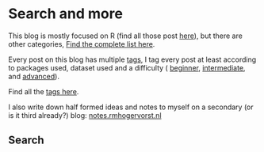 
# Search and more

This blog is mostly focused on R (find all those post  [here](/categories/r)), 
but there are other categories, [Find the complete list here](/categories).

Every post on this blog has multiple [tags](/tags/#), I tag every post at least according to
 packages used, dataset used and 
a difficulty ( [beginner](/difficulty/beginner/), [intermediate](/difficulty/intermediate/), 
and [advanced](/difficulty/advanced/)). 


Find all the [tags here](/tags/). 

I also write down half formed ideas and notes to myself on a secondary (or is it
third already?) blog: [notes.rmhogervorst.nl](https://notes.rmhogervorst.nl/)

## Search

<link href="/pagefind/pagefind-ui.css" rel="stylesheet">
<script src="/pagefind/pagefind-ui.js"></script>
<div id="search"></div>
<script>
    window.addEventListener('DOMContentLoaded', (event) => {
        new PagefindUI({ element: "#search", showSubResults: true });
    });
</script>
